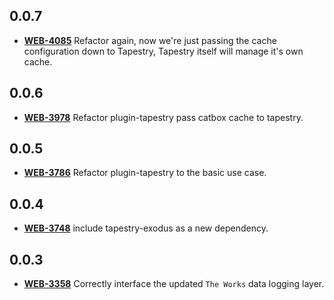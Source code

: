 ## **0.0.7**
- [**WEB-4085**](https://hxshortbreaks.atlassian.net/browse/WEB-4085) Refactor again, now we're just passing the cache configuration down to Tapestry, Tapestry itself will manage it's own cache.
## **0.0.6**
- [**WEB-3978**](https://hxshortbreaks.atlassian.net/browse/WEB-3786) Refactor plugin-tapestry pass catbox cache to tapestry.
## **0.0.5**
- [**WEB-3786**](https://hxshortbreaks.atlassian.net/browse/WEB-3786) Refactor plugin-tapestry to the basic use case.
## **0.0.4**
- [**WEB-3748**](https://hxshortbreaks.atlassian.net/browse/WEB-3748) include tapestry-exodus as a new dependency.
## **0.0.3**
- [**WEB-3358**](https://hxshortbreaks.atlassian.net/browse/WEB-3358) Correctly interface the updated `The Works` data logging layer.